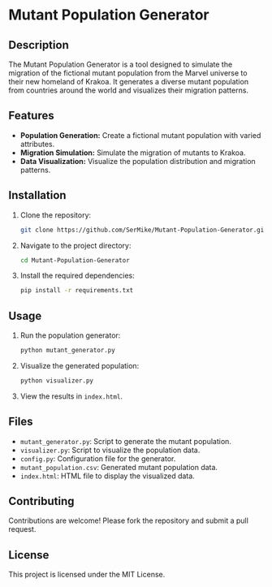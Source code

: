 # Mutant Population Generator

## Description
The Mutant Population Generator is a tool designed to simulate the migration of the fictional mutant population from the Marvel universe to their new homeland of Krakoa. It generates a diverse mutant population from countries around the world and visualizes their migration patterns.

## Features
- **Population Generation:** Create a fictional mutant population with varied attributes.
- **Migration Simulation:** Simulate the migration of mutants to Krakoa.
- **Data Visualization:** Visualize the population distribution and migration patterns.

## Installation
1. Clone the repository:
   ```bash
   git clone https://github.com/SerMike/Mutant-Population-Generator.git
   ```
2. Navigate to the project directory:
   ```bash
   cd Mutant-Population-Generator
   ```
3. Install the required dependencies:
   ```bash
   pip install -r requirements.txt
   ```

## Usage
1. Run the population generator:
   ```bash
   python mutant_generator.py
   ```
2. Visualize the generated population:
   ```bash
   python visualizer.py
   ```
3. View the results in `index.html`.

## Files
- `mutant_generator.py`: Script to generate the mutant population.
- `visualizer.py`: Script to visualize the population data.
- `config.py`: Configuration file for the generator.
- `mutant_population.csv`: Generated mutant population data.
- `index.html`: HTML file to display the visualized data.

## Contributing
Contributions are welcome! Please fork the repository and submit a pull request.

## License
This project is licensed under the MIT License.
